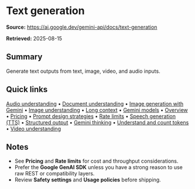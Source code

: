 # Text generation

**Source:** https://ai.google.dev/gemini-api/docs/text-generation

**Retrieved:** 2025-08-15

## Summary
Generate text outputs from text, image, video, and audio inputs.

## Quick links
[Audio understanding](audio.md) • [Document understanding](document-processing.md) • [Image generation with Gemini](image-generation.md) • [Image understanding](image-understanding.md) • [Long context](long-context.md) • [Gemini models](models.md) • [Overview](overview.md) • [Pricing](pricing.md) • [Prompt design strategies](prompting-strategies.md) • [Rate limits](rate-limits.md) • [Speech generation (TTS)](speech-generation.md) • [Structured output](structured-output.md) • [Gemini thinking](thinking.md) • [Understand and count tokens](tokens.md) • [Video understanding](video-understanding.md)

## Notes
- See **Pricing** and **Rate limits** for cost and throughput considerations.
- Prefer the **Google GenAI SDK** unless you have a strong reason to use raw REST or compatibility layers.
- Review **Safety settings** and **Usage policies** before shipping.
